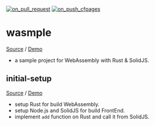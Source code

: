 
[![on_pull_request](https://github.com/a24k/wasmple/actions/workflows/pr.yml/badge.svg)](https://github.com/a24k/wasmple/actions/workflows/pr.yml)
[![on_push_cfpages](https://github.com/a24k/wasmple/actions/workflows/pu-cfpages.yml/badge.svg)](https://github.com/a24k/wasmple/actions/workflows/pu-cfpages.yml)

# wasmple

[Source](https://github.com/a24k/wasmple) / [Demo](https://wasmple.pages.dev/)

- a sample project for WebAssembly with Rust & SolidJS.

## initial-setup

[Source](https://github.com/a24k/wasmple/tree/03e6d2962f6c6e2e79d4bd11a84e19dcfe0724f9) / [Demo](https://0a7e4583.wasmple.pages.dev/)

- setup Rust for build WebAssembly.
- setup Node.js and SolidJS for build FrontEnd.
- implement `add` function on Rust and call it from SolidJS.

